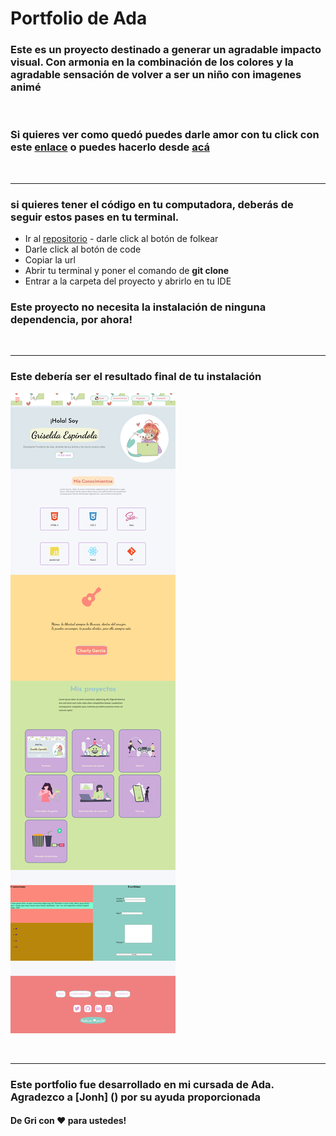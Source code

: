 # Portfolio de Ada

### Este es un proyecto destinado a generar un agradable impacto visual. Con armonia en la combinación de los colores y la agradable sensación de volver a ser un niño con imagenes animé
<br>

### Si quieres ver como quedó puedes darle amor con tu click con este [enlace](https://github.com/gri-espindola/proyecto-ada) o puedes hacerlo desde [acá]()



<br>


***

### si quieres tener el código en tu computadora, deberás de seguir estos pases en tu terminal.


- Ir al [repositorio](https://github.com/gri-espindola/proyecto-ada) - darle click al botón de folkear
- Darle click al botón de code
- Copiar la url
- Abrir tu terminal y poner el comando de **git clone <url>**
- Entrar a la carpeta del proyecto y abrirlo en tu IDE 

### Este proyecto no necesita la instalación de ninguna dependencia, por ahora!

<br>

***

### Este debería ser el resultado final de tu instalación 


![imagen](./imagenes/scream-de-portfolio.png)

<br>

***

### Este portfolio fue desarrollado en mi cursada de Ada. Agradezco a [Jonh] () por su ayuda proporcionada 

#### De Gri con ❤ para ustedes!